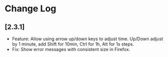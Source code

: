 # Change Log

## [2.3.1]
- Feature: Allow using arrow up/down keys to adjust time.  Up/Down adjust by 1 minute, add Shift for 10min, Ctrl for 1h, Alt for 1s steps.
- Fix: Show error messages with consistent size in Firefox.

